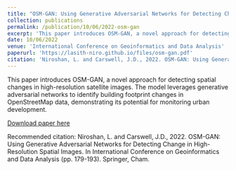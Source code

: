```yaml
---
title: "OSM-GAN: Using Generative Adversarial Networks for Detecting Change in High-Resolution Spatial Images"
collection: publications
permalink: /publication/10/06/2022-osm-gan
excerpt: 'This paper introduces OSM-GAN, a novel approach for detecting spatial changes in high-resolution satellite images. The model leverages generative adversarial networks to identify building footprint changes in OpenStreetMap data, demonstrating its potential for monitoring urban development.'
date: 10/06/2022
venue: 'International Conference on Geoinformatics and Data Analysis'
paperurl: 'https://lasith-niro.github.io/files/osm-gan.pdf'
citation: 'Niroshan, L. and Carswell, J.D., 2022. OSM-GAN: Using Generative Adversarial Networks for Detecting Change in High-Resolution Spatial Images. In International Conference on Geoinformatics and Data Analysis (pp. 179-193). Springer, Cham.'
---
```

This paper introduces OSM-GAN, a novel approach for detecting spatial changes in high-resolution satellite images. The model leverages generative adversarial networks to identify building footprint changes in OpenStreetMap data, demonstrating its potential for monitoring urban development.

[Download paper here](https://lasith-niro.github.io/files/osm-gan.pdf)

Recommended citation: Niroshan, L. and Carswell, J.D., 2022. OSM-GAN: Using Generative Adversarial Networks for Detecting Change in High-Resolution Spatial Images. In International Conference on Geoinformatics and Data Analysis (pp. 179-193). Springer, Cham.